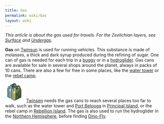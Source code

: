 ```yaml
---
title: Gas
permalink: wiki/Gas
layout: wiki
---
```


  
*This article is about the gas used for travels. For the Zeelichian
layers, see [Surface](Surface "wikilink") and
[Undergas](Undergas "wikilink")*.

**Gas** on [Twinsun](Twinsun "wikilink") is used for running vehicles.
This substance is made of molasses, a thick and dark syrup produced
during the refining of sugar. One can of gas is needed for each trip in
a [buggy](buggy "wikilink") or in a
[hydroglider](hydroglider "wikilink"). Gas cans are available for sale
in several shops around the planet, always in packs of 10 cans. There
are also a few for free in some places, like the [water
tower](water_tower "wikilink") or the [rebel
camp](rebel_camp "wikilink").

<img src="assets/lba1/_scenery/gas.png"
title="assets/lba1/_scenery/gas.png" width="65"
alt="assets/lba1/_scenery/gas.png" /> [Twinsen](Twinsen "wikilink")
needs the gas cans to reach several places too far to walk, such as the
water tower and [Port Belooga](Port_Belooga "wikilink") in [Principal
Island](Principal_Island "wikilink"), or the rebel camp in [Rebellion
Island](Rebellion_Island "wikilink"). The gas is also used to run the
hydroglider in the [Northern
Hemisphere](Northern_Hemisphere "wikilink"), before finding
[Dino-Fly](Dino-Fly "wikilink").
